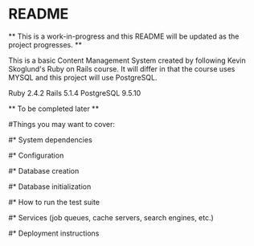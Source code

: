 # README

** This is a work-in-progress and this README will be updated as the project progresses. **

This is a basic Content Management System created by following Kevin Skoglund's Ruby on Rails course. It will differ in that the course uses MYSQL and this project will use PostgreSQL.

Ruby 2.4.2
Rails 5.1.4
PostgreSQL 9.5.10



** To be completed later **

#Things you may want to cover:

#* System dependencies

#* Configuration

#* Database creation

#* Database initialization

#* How to run the test suite

#* Services (job queues, cache servers, search engines, etc.)

#* Deployment instructions
